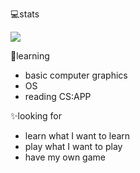 <!--
**Eykenis/Eykenis** is a ✨ _special_ ✨ repository because its `README.md` (this file) appears on your GitHub profile.

Here are some ideas to get you started:

- 🔭 I’m currently working on ...
- 🌱 I’m currently learning ...
- 👯 I’m looking to collaborate on ...
- 🤔 I’m looking for help with ...
- 💬 Ask me about ...
- 📫 How to reach me: ...
- 😄 Pronouns: ...
- ⚡ Fun fact: ...
-->
💻stats

![](https://github-readme-stats.vercel.app/api?username=Eykenis)
<!-- ![](https://github-profile-trophy.vercel.app/?username=Eykenis) -->
<!-- ![](https://github-readme-stats.vercel.app/api/top-langs/?username=Eykenis&layout=compact) -->

📖learning
- basic computer graphics
- OS
- reading CS:APP

✨looking for
- learn what I want to learn
- play what I want to play
- have my own game
